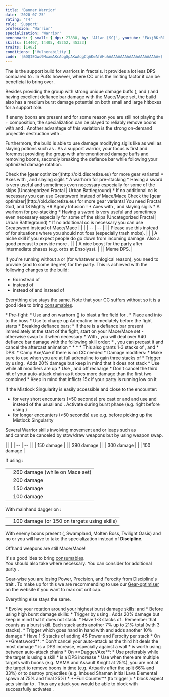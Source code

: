 ```yaml
---
title: 'Banner Warrior'
date: '2020-07-25'
rating: 'T4'
role: 'Support'
profession: 'Warrior'
specialization: 'Warrior'
benchmark: { small: { dps: 27838, by: 'Allan [SC]', youtube: 'EWxjRKrRNRg' } }
skills: [14407, 14405, 45252, 45333]
traits: [1482]
conditions: ['Vulnerability']
code: '[&DQIEGws9MxamAKcAogGpAKwAqgCqAKwAfAHuAAAAAAAAAAAAAAAAAAAAAAA=]'
---
```

<Tabs>

<Tab specialization="Warrior" title="Build">
The <Specialization text="Banner Warrior" name="Warrior"/> is the support build for warriors in fractals. It provides a lot less DPS compared to <Specialization name="Berserker"/>. In PuGs however, where CC or <Boon name="Might"/> is the limiting factor it can be beneficial to bring <Specialization text="Banner Warrior" name="Warrior"/> over <Specialization name="Berserker"/>.

Besides providing the group with strong unique damage buffs (<Skill id="14405"/>, <Skill id="14407"/> and <Trait id="1482"/>) and having excellent defiance bar damage with the Mace/Mace set, the build also has a medium burst damage potential on both small and large hitboxes for a support role.

If enemy boons are present and for some reason you are still not playing the <Specialization name="Renegade"/> + <Specialization name="Firebrand"/> composition, the <Specialization name="Spellbreaker"/> specialization can be played to reliably remove boons with <Skill id="45252"/> and <Trait id="2162"/>. Another advantage of this variation is the strong on-demand projectile destruction with <Skill id="45333"/>.

Furthermore, the build is able to use damage modifying sigils like <Item id="24868"/> as well as slaying potions such as <Item id="50082"/>. As a support warrior, your focus is first and foremost providing the group with aforementioned damage buffs and removing boons, secondly breaking the defiance bar while following your optimized damage rotation.

<Divider text="Equipment"/>

<Tabs outlined>

<Tab title="150 Agony Resistance">
Check the [gear optimizer](http://old.discretize.eu) for more gear variants!
<Grid>
<GridItem sm="4">
<Armor weight="Heavy" helmAffix="Berserker" helmRune="Scholar" shouldersAffix="Berserker" shouldersRune="Scholar" coatAffix="Berserker" coatRune="Scholar" glovesAffix="Berserker" glovesRune="Scholar" leggingsAffix="Assassin" leggingsRune="Scholar" bootsAffix="Berserker" bootsRune="Scholar"/>
</GridItem>

<GridItem sm="4">
<Weapons weapon1MainType="Axe" weapon1MainAffix="Berserker" weapon1MainSigil1="Impact" weapon1OffType="Axe" weapon1OffAffix="Berserker" weapon1OffSigil="Force" weapon2MainType="Mace" weapon2MainAffix="Berserker" weapon2MainSigil1="Severance" weapon2OffType="Mace" weapon2OffAffix="Berserker" weapon2OffSigil="Paralyzation" />
<Consumables foodId="41569" utilityId="77569" infusionId="37131"/>
</GridItem>

<GridItem sm="4">
<BackAndTrinkets backItemAffix="Berserker" accessory1Affix="Assassin" accessory2Affix="Assassin" amuletAffix="Assassin" ring1Affix="Assassin" ring2Affix="Berserker"/>
<Card title="Swap Weapons">
* Axes with <Item name="Night" type="Sigil" disableText/>, <Item name="Serpent Slaying" type="Sigil" disableText/> and slaying sigils
* A warhorn for pre-stacking
* Having a sword is very useful and sometimes even necessary especially for some of the skips (Uncategorized Fractal | Urban Battleground)
* If no additional cc is necessary you can use Greatsword instead of Mace/Mace
</Card>
</GridItem>

</Grid>
</Tab>

<Tab title="207 Agony Resistance">
Check the [gear optimizer](http://old.discretize.eu) for more gear variants!
<Grid>
<GridItem sm="4">
<Armor weight="Heavy" helmAffix="Berserker" helmRune="Scholar" shouldersAffix="Berserker" shouldersRune="Scholar" coatAffix="Assassin" coatRune="Scholar" glovesAffix="Berserker" glovesRune="Scholar" leggingsAffix="Assassin" leggingsRune="Scholar" bootsAffix="Berserker" bootsRune="Scholar"/>
</GridItem>

<GridItem sm="4">
<Weapons weapon1MainType="Axe" weapon1MainAffix="Berserker" weapon1MainSigil1="Impact" weapon1OffType="Axe" weapon1OffAffix="Berserker" weapon1OffSigil="Force" weapon2MainType="Mace" weapon2MainAffix="Berserker" weapon2MainSigil1="Severance" weapon2OffType="Mace" weapon2OffAffix="Berserker" weapon2OffSigil="Paralyzation" />
<Consumables foodId="41569" utilityId="77569" infusionId="37131"/>
<Card title="Extra note">
You need Fractal God, <Item id="86175"/> and 18  Mighty +9 Agony Infusion !
</Card>
</GridItem>

<GridItem sm="4">
<BackAndTrinkets backItemAffix="Berserker" accessory1Affix="Assassin" accessory2Affix="Berserker" amuletAffix="Berserker" ring1Affix="Berserker" ring2Affix="Berserker"/>
 
<Card title="Swap Weapons">
* Axes with <Item name="Night" type="Sigil" disableText/>, <Item name="Serpent Slaying" type="Sigil" disableText/> and slaying sigils
* A warhorn for pre-stacking
* Having a sword is very useful and sometimes even necessary especially for some of the skips (Uncategorized Fractal | Urban Battleground)
* If no additional cc is necessary you can use Greatsword instead of Mace/Mace
</Card>
</GridItem>

</Grid>
</Tab>
</Tabs>

<Divider text="Build"/>

<Grid>
<GridItem sm="7">
<Traits traits1Id="4" traits1="Strength" traits1Selected="Peak Performance, Forceful Greatsword, Berserkers Power" traits2="Tactics" traits2Selected="Legspecialist, Empower Allies, Phalanx Strength" traits3Id="51" traits3="Discipline" traits3SelectedIds="1413,1484,1369"/>
</GridItem>

<GridItem sm="5">
<Skills healId="14402" utility1Id="14502" utility2Id="14407" utility3Id="14405" eliteId="14483"/>

<Card title="Situational">
| | |
| -- | -- |
| <Skill id="14354" size="big" disableText/> | Please use this instead of <Skill id="14502"/> for situations where you should not <Control name="Knockback"/> foes (especially trash mobs). |
| <Skill id="14419" size="big" disableText/> | A niche skill if you expect people do go down from incoming damage. Also a good precast to provide more <Boon name="Might"/>. |
| <Skill name="Signet of Rage" size="big" disableText/> | A nice <Boon name="Might"/> boost for the party after intermediate phases (e.g. orbs at Ensolyss). |
| <Skill id="12363" size="big" disableText/> | Meme DPS. |
</Card>
</GridItem>
</Grid>


<Divider text="Might Sharing Variant"/>

If you're running without a <Specialization name="Druid"/> or <Specialization name="Renegade"/> (for whatever unlogical reason), you need to provide <Boon name="Might"/> (and <Boon name="Fury"/> to some degree) for the party. This is achieved with the following changes to the build:

- 6x <Item name="Strength" type="Rune"/> instead of <Item name="Scholar" type="Rune"/>
- <Item name="Fried Golden Dumpling" type="Food"/> instead of <Item id="41569"/>
- <Skill name="For Great Justice"/> instead of <Skill id="14502"/> and <Trait name="Restorative Strength"/> instead of <Trait name="Peak Performance"/>

Everything else stays the same. Note that your CC suffers without <Skill id="14502"/> so it is a good idea to bring [consumables](/guides/consumables).

</Tab>

<Tab specialization="Warrior" title="Guide">
<Divider text="Details"/>

<Grid>
<GridItem sm="8">
<Card title="Skill usage">
* Pre-fight:
  * Use <Skill id="14394"/> and <Skill id="14393"/> on warhorn (<Boon name="Vigor" disableText/><Boon name="Swiftness" disableText/>) to blast a fire field for <Boon name="Might"/>.
  * Place <Skill id="14407"/> and <Skill id="14405"/> into to the boss
  * Use <Skill id="14402"/> to charge up Adrenaline immediately before the fight starts
* Breaking defiance bars:
  * If there is a defiance bar present immediately at the start of the fight, start on your Mace/Mace set - otherwise swap to it when necessary
  * With <Item id="24639"/>, you will deal over 940 defiance bar damage with the following skill order:
    * <Skill id="14415"/>, you can precast it and cancel the aftercast animation
    * <Skill id="14503"/>
    * <Skill id="14414"/>
    * <Skill id="14502"/>
  * This also grants 1-3 stacks of <Trait id="1437"/>, <Item id="84505"/> and <Trait id="1444"/>
* DPS:
  * Camp Axe/Axe if there is no CC needed
  * Damage modifiers:
    * Make sure to use <Skill id="14353"/> when you are at full adrenaline to gain three stacks of <Trait id="1437"/>
    * Trigger <Trait id="1444"/> by using <Skill id="14502"/>. Adds 20% damage but keep in mind that it does not stack
  * Use <Skill id="14399"/> while all modifiers are up
  * Use <Skill id="14421"/>, <Skill id="14398"/> and <Skill id="14418"/> off recharge
  * Don't cancel the third hit of your auto-attack chain as it does more damage than the first two combined
* Keep in mind that <Skill id="14518"/> inflicts 15x <Condition name="Vulnerability"/> if your party is running low on it

If the Mistlock Singularity is easily accessible and close to the encounter:

- for very short encounters (<50 seconds) pre cast <Skill id="14407"/> <Skill id="14405"/> <Skill id="14408"/> or <Skill id="14528"/> and <Skill id="14419"/> and use <Skill id="14516"/> and <Skill id="14410"/> instead of the usual <Skill id="14407"/> and <Skill id="14405"/>. Activate <Skill id="14410"/> during burst phase (e.g. right before using <Skill id="14399"/>)
- for longer encounters (>50 seconds) use e.g. <Skill id="12363"/> before picking up the Mistlock Singularity

Several Warrior skills involving movement and or leaps such as <Skill id="14446"/>  
<Skill id="14447"/> <Skill id="45252"/> <Skill id="46233"/> <Skill id="14424"/> <Skill id="14502"/> and <Skill id="14366"/> cannot be canceled by stow/draw weapons but by using weapon swap.
</Card>
</GridItem>

<GridItem sm="4">
<Card title="CC skills">
| | |
| -- | -- |
| <Skill id="14502"/> | 150 damage |
| <Skill id="14414"/> | 390 damage |
| <Skill id="14415"/> | 300 damage |
| <Skill id="14503"/> | 100 damage |

If using <Skill id="14483"/>:

|                     |                                |
| ------------------- | ------------------------------ |
| <Skill id="14490"/> | 260 damage (while on Mace set) |
| <Skill id="14556"/> | 200 damage                     |
| <Skill id="14488"/> | 150 damage                     |
| <Skill id="14487"/> | 100 damage                     |

With mainhand dagger on <Specialization name="Spellbreaker"/>:

|                     |                                             |
| ------------------- | ------------------------------------------- |
| <Skill id="44937"/> | 100 damage (or 150 on targets using skills) |

</Card>
</GridItem>
</Grid>

</Tab>

<Tab specialization="spellbreaker"  title="Spellbreaker">
<Divider text="Spellbreaker Variant"/>

With enemy boons present (<Instability name="No Pain, No Gain"/>, Swampland, Molten Boss, Twilight Oasis) and no <Specialization text="Domination Chronomancer" name="Chronomancer"/> or <Specialization text="Mallyx Renegade" name="Renegade"/> you will have to take the <Specialization name="Spellbreaker"/> specialization instead of **Discipline**.

<Grid>
<GridItem sm="7">
<Traits traits1="Spellbreaker" traits1SelectedIds="2107,2126,2060"/>
</GridItem>

<GridItem sm="5">
<Weapons weapon1MainType="Dagger" weapon1MainAffix="Berserker" weapon1MainSigil1="Force" weapon1OffType="Axe" weapon1OffAffix="Berserker" weapon1OffSigil="Impact"/>
<Message>
Offhand weapons are still Mace/Mace!
</Message>
</GridItem>
</Grid>

It's a good idea to bring [consumables](/guides/consumables).  
You should also take <Skill id="45333"/> where necessary. You can consider   <Item id="72872"/> for additional party <Boon name="Might"/>.

Gear-wise you are losing Power, Precision, and Ferocity from Discipline's trait <Trait id="1484"/>. To make up for this we are recommending to use our [Gear-optimiser](http://old.discretize.eu) on the website if you want to max out crit cap.

Everything else stays the same.

<Divider text="Guide"/>
<Card title="Spellbreaker variant">
* Evolve your rotation around your highest burst damage skills: <Skill id="14399"/> and <Skill id="14554"/>
  * Before using high burst damage skills:
    * Trigger <Trait id="1444"/> by using <Skill id="14502"/>. Adds 20% damage but keep in mind that it does not stack.
    * Have 1-3 stacks of <Trait id="1437"/>. Remember that <Skill id="44165"/> counts as a burst skill. Each stack adds another 7% up to 21% total (with 3 stacks).
    * Trigger <Trait id="2060"/> which goes hand in hand with <Trait id="1437"/> and adds another 10% damage
    * Have 1-5 stacks of <Trait id="2130"/> adding 45 Power and Ferocity per stack
  * On **Greatsword**:
    * Don't cancel your auto-attack as the third hit deals the most damage
    * <Skill id="14447"/> is a DPS increase, especially against a wall
    * <Skill id="14510"/> is worth using between auto-attack chains
  * On **Dagger/Axe**:
    * Use <Skill id="44937"/> preferably while the target is using a skill
    * <Skill id="14418"/> is a DPS increase
  * Use <Skill id="45333"/> when there are multiple targets with boons (e.g. MAMA and Assault Knight at 25%), you are not at the target to remove boons in time (e.g. Artsariiv after the split 66% and 33%) or to destroy projectiles (e.g. Imbued Shaman initial Lava Elemental spawn at 75% and final 25%)
* **Full Counter** (to trigger <Trait id="1437"/>):
  * <Skill id="44165"/> block aspect acts similar to <Boon name="Aegis"/>. Thus any attack you would be able to block with <Boon name="Aegis"/> successfully activates <Skill id="44165"/>.
</Card>
</Tab>


</Tabs>
